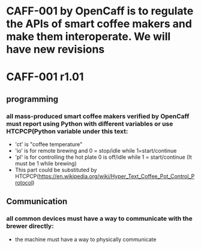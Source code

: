# CAFF-001 by OpenCaff is to regulate the APIs of smart coffee makers and make them interoperate. We will have new revisions
# CAFF-001 r1.01
## programming
### all mass-produced smart coffee makers verified by OpenCaff must report using Python with different variables or use HTCPCP(Python variable under this text:
- 'ct' is "coffee temperature"
- 'io' is for remote brewing and 0 = stop/idle while 1=start/continue
- 'pl' is for controlling the hot plate 0 is off/idle while 1 = start/continue (It must be 1 while brewing)
- This part could be substituted by HTCPCP(https://en.wikipedia.org/wiki/Hyper_Text_Coffee_Pot_Control_Protocol)
## Communication
### all common devices must have a way to communicate with the brewer directly:
- the machine must have a way to physically communicate
